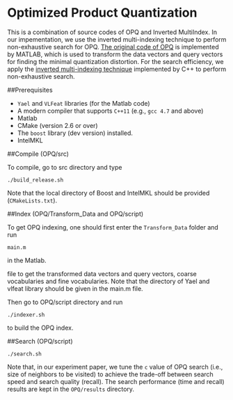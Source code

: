 # Optimized Product Quantization

This is a combination of source codes of OPQ and Inverted MultiIndex. In our impementation, we use the inverted multi-indexing technique to perform non-exhaustive search for OPQ. [The original code of OPQ](http://kaiminghe.com/cvpr13/index.html) is implemented by MATLAB, which is used to transform the data vectors and query vectors for finding the minimal quantization distortion. 
For the search efficiency,  we apply the [inverted multi-indexing technique](http://arbabenko.github.io/MultiIndex/index.html) implemented by C++ to perform non-exhaustive search. 

##Prerequisites

- `Yael` and `VLFeat` libraries (for the Matlab code)
- A modern compiler that supports `C++11` (e.g., `gcc 4.7` and above)
- Matlab
- CMake (version 2.6 or over)
- The `boost` library (dev version) installed.
- IntelMKL

##Compile (OPQ/src)

To compile, go to src directory and type 

```
./build_release.sh
```

Note that the local directory of Boost and IntelMKL should be provided (`CMakeLists.txt`).

##Index (OPQ/Transform_Data and OPQ/script)

To get OPQ indexing, one should first enter the `Transform_Data` folder and run 

```
main.m 
```
in the Matlab.    

file to get the transformed data vectors and query vectors, coarse vocabularies
and fine vocabularies. Note that the directory of Yael and vlfeat library should
be given in the main.m file. 

Then go to OPQ/script directory and run  

```
./indexer.sh 
```

to build the OPQ index.

##Search (OPQ/script) 

```
./search.sh
```

Note that, in our experiment paper, we tune the `c` value of OPQ search (i.e.,
size of neighbors to be visited) to achieve the trade-off between search speed
and search quality (recall). The search performance (time and recall) results
are kept in the `OPQ/results` directory. 



